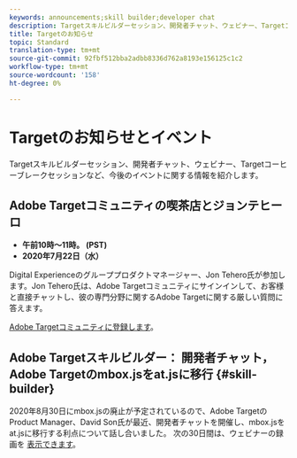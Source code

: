 ```yaml
---
keywords: announcements;skill builder;developer chat
description: Targetスキルビルダーセッション、開発者チャット、ウェビナー、Targetコーヒーブレークセッションなど、今後のイベントに関する情報を紹介します。
title: Targetのお知らせ
topic: Standard
translation-type: tm+mt
source-git-commit: 92fbf512bba2adbb8336d762a8193e156125c1c2
workflow-type: tm+mt
source-wordcount: '158'
ht-degree: 0%

---
```



# Targetのお知らせとイベント

Targetスキルビルダーセッション、開発者チャット、ウェビナー、Targetコーヒーブレークセッションなど、今後のイベントに関する情報を紹介します。

## Adobe Targetコミュニティの喫茶店とジョンテヒーロ

* **午前10時～11時。 (PST)**
* **2020年7月22日（水）**

Digital Experienceのグループプロダクトマネージャー、Jon Tehero氏が参加します。Jon Tehero氏は、Adobe Targetコミュニティにサインインして、お客様と直接チャットし、彼の専門分野に関するAdobe Targetに関する厳しい質問に答えます。

[Adobe Targetコミュニティに登録します](https://adobe-target-community-coffee-breaks.experienceleague.adobeevents.com/)。

## Adobe Targetスキルビルダー： 開発者チャット，Adobe Targetのmbox.jsをat.jsに移行 {#skill-builder}

2020年8月30日にmbox.jsの廃止が予定されているので、Adobe TargetのProduct Manager、David Son氏が最近、開発者チャットを開催し、mbox.jsをat.jsに移行する利点について話し合いました。 次の30日間は、ウェビナーの録画を [表示できます](https://seminars.adobeconnect.com/ptdo6mfo6qn6/?proto=true)。
